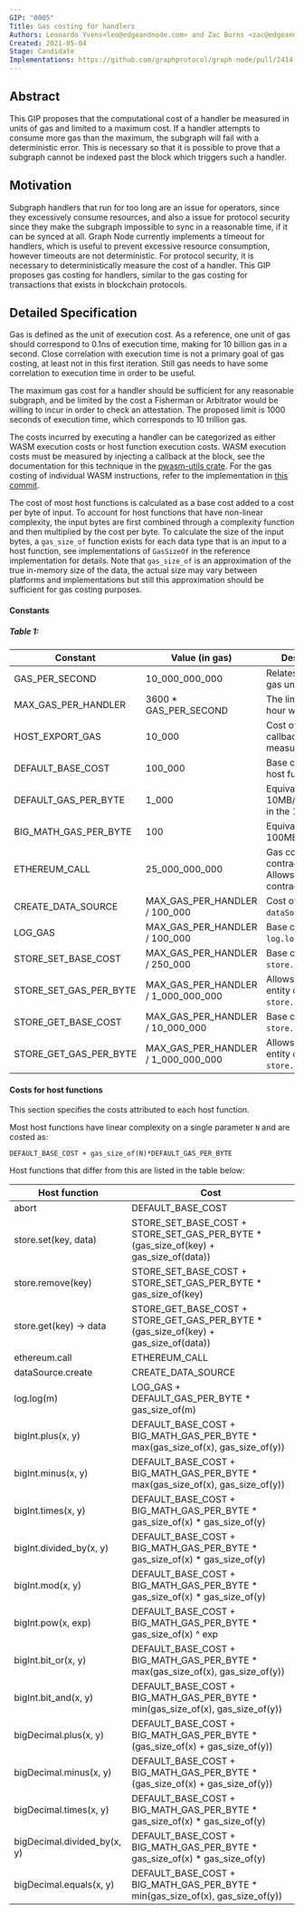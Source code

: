 ```yaml
---
GIP: "0005"
Title: Gas costing for handlers
Authors: Leonardo Yvens<leo@edgeandnode.com> and Zac Burns <zac@edgeandnode.com>
Created: 2021-05-04
Stage: Candidate
Implementations: https://github.com/graphprotocol/graph-node/pull/2414
---
```


## Abstract

This GIP proposes that the computational cost of a handler be measured in units of gas and limited to a maximum cost. If a handler attempts to consume more gas than the maximum, the subgraph will fail with a deterministic error. This is necessary so that it is possible to prove that a subgraph cannot be indexed past the block which triggers such a handler.

## Motivation

Subgraph handlers that run for too long are an issue for operators, since they excessively consume resources, and also a issue for protocol security since they make the subgraph impossible to sync in a reasonable time, if it can be synced at all. Graph Node currently implements a timeout for handlers, which is useful to prevent excessive resource consumption, however timeouts are not deterministic. For protocol security, it is necessary to deterministically measure the cost of a handler. This GIP proposes gas costing for handlers, similar to the gas costing for transactions that exists in blockchain protocols.

## Detailed Specification

Gas is defined as the unit of execution cost. As a reference, one unit of gas should correspond to 0.1ns of execution time, making for 10 billion gas in a second. Close correlation with execution time is not a primary goal of gas costing, at least not in this first iteration. Still gas needs to have some correlation to execution time in order to be useful.

The maximum gas cost for a handler should be sufficient for any reasonable subgraph, and be limited by the cost a Fisherman or Arbitrator would be willing to incur in order to check an attestation. The proposed limit is 1000 seconds of execution time, which corresponds to 10 trillion gas.

The costs incurred by executing a handler can be categorized as either WASM execution costs or host function execution costs. WASM execution costs must be measured by injecting a callback at the block, see the documentation for this technique in the [pwasm-utils crate](https://docs.rs/pwasm-utils/0.17.1/pwasm_utils/fn.inject_gas_counter.html). For the gas costing of individual WASM instructions, refer to the implementation in [this commit](https://github.com/graphprotocol/graph-node/blob/30720a8f1fb074b71fe76729d4e0dc4ba3c3e955/runtime/wasm/src/gas_rules.rs).

The cost of most host functions is calculated as a base cost added to a cost per byte of input. To
account for host functions that have non-linear complexity, the input bytes are first combined
through a complexity function and then multiplied by the cost per byte. To calculate the size of the
input bytes, a  `gas_size_of` function exists for each data type that is an input to a host
function, see implementations of `GasSizeOf` in the reference implementation for details. Note that
`gas_size_of` is an approximation of the true in-memory size of the data, the actual size may vary
between platforms and implementations but still this approximation should be sufficient for gas
costing purposes.

#### Constants


##### Table 1:

| Constant               | Value (in gas)                       | Description                                                  |
| ---------------------- | ------------------------------------ | ------------------------------------------------------------ |
| GAS_PER_SECOND         | 10_000_000_000                       | Relates time and gas units.                                  |
| MAX_GAS_PER_HANDLER    | 3600 * GAS_PER_SECOND                | The limit is one hour worth of gas.                          |
| HOST_EXPORT_GAS        | 10_000                               | Cost of the callback that measures gas.                      |
| DEFAULT_BASE_COST      | 100_000                              | Base cost of most host functions.                            |
| DEFAULT_GAS_PER_BYTE   | 1_000                                | Equivalent to 10MB/s, so 36GB in the 1 hour limit.           |
| BIG_MATH_GAS_PER_BYTE  | 100                                  | Equivalent to 100MB/s.                                       |
| ETHEREUM_CALL          | 25_000_000_000                       | Gas cost of a contract call. Allows for 400 contract calls.  |
| CREATE_DATA_SOURCE     | MAX_GAS_PER_HANDLER / 100_000        | Cost of  `dataSource.create`.                                |
| LOG_GAS                | MAX_GAS_PER_HANDLER / 100_000        | Base cost of `log.log`.                                      |
| STORE_SET_BASE_COST    | MAX_GAS_PER_HANDLER / 250_000        | Base cost of `store.set`.                                    |
| STORE_SET_GAS_PER_BYTE | MAX_GAS_PER_HANDLER / 1_000_000_000  | Allows 1GB of entity data for `store.set`.                   |
| STORE_GET_BASE_COST    | MAX_GAS_PER_HANDLER / 10_000_000     | Base cost of `store.get`.                                    |
| STORE_GET_GAS_PER_BYTE | MAX_GAS_PER_HANDLER / 1_000_000_000  | Allows 10GB of entity data for `store.get`.                  |

#### Costs for host functions

This section specifies the costs attributed to each host function.

Most host functions have linear complexity on a single parameter `N` and are costed as:

````
DEFAULT_BASE_COST + gas_size_of(N)*DEFAULT_GAS_PER_BYTE
````

Host functions that differ from this are listed in the table below:

| Host function               | Cost                                                         |
| --------------------------- | ------------------------------------------------------------ |
| abort                       | DEFAULT_BASE_COST                                            |
| store.set(key, data)        | STORE_SET_BASE_COST + STORE_SET_GAS_PER_BYTE * (gas_size_of(key) + gas_size_of(data)) |
| store.remove(key)           | STORE_SET_BASE_COST + STORE_SET_GAS_PER_BYTE * gas_size_of(key) |
| store.get(key) -> data      | STORE_GET_BASE_COST + STORE_GET_GAS_PER_BYTE * (gas_size_of(key) + gas_size_of(data)) |
| ethereum.call               | ETHEREUM_CALL                                                |
| dataSource.create           | CREATE_DATA_SOURCE                                           |
| log.log(m)                  | LOG_GAS + DEFAULT_GAS_PER_BYTE * gas_size_of(m)              |
| bigInt.plus(x, y)           | DEFAULT_BASE_COST + BIG_MATH_GAS_PER_BYTE * max(gas_size_of(x), gas_size_of(y)) |
| bigInt.minus(x, y)          | DEFAULT_BASE_COST + BIG_MATH_GAS_PER_BYTE * max(gas_size_of(x), gas_size_of(y)) |
| bigInt.times(x, y)          | DEFAULT_BASE_COST + BIG_MATH_GAS_PER_BYTE * gas_size_of(x) * gas_size_of(y) |
| bigInt.divided_by(x, y)     | DEFAULT_BASE_COST + BIG_MATH_GAS_PER_BYTE * gas_size_of(x) * gas_size_of(y) |
| bigInt.mod(x, y)            | DEFAULT_BASE_COST + BIG_MATH_GAS_PER_BYTE * gas_size_of(x) * gas_size_of(y) |
| bigInt.pow(x, exp)          | DEFAULT_BASE_COST + BIG_MATH_GAS_PER_BYTE * gas_size_of(x) ^ exp |
| bigInt.bit_or(x, y)         | DEFAULT_BASE_COST + BIG_MATH_GAS_PER_BYTE * max(gas_size_of(x), gas_size_of(y)) |
| bigInt.bit_and(x, y)        | DEFAULT_BASE_COST + BIG_MATH_GAS_PER_BYTE * min(gas_size_of(x), gas_size_of(y)) |
| bigDecimal.plus(x, y)       | DEFAULT_BASE_COST + BIG_MATH_GAS_PER_BYTE * (gas_size_of(x) + gas_size_of(y)) |
| bigDecimal.minus(x, y)      | DEFAULT_BASE_COST + BIG_MATH_GAS_PER_BYTE * (gas_size_of(x) + gas_size_of(y)) |
| bigDecimal.times(x, y)      | DEFAULT_BASE_COST + BIG_MATH_GAS_PER_BYTE * gas_size_of(x) * gas_size_of(y) |
| bigDecimal.divided_by(x, y) | DEFAULT_BASE_COST + BIG_MATH_GAS_PER_BYTE * gas_size_of(x) * gas_size_of(y) |
| bigDecimal.equals(x, y)     | DEFAULT_BASE_COST + BIG_MATH_GAS_PER_BYTE * min(gas_size_of(x), gas_size_of(y)) |
